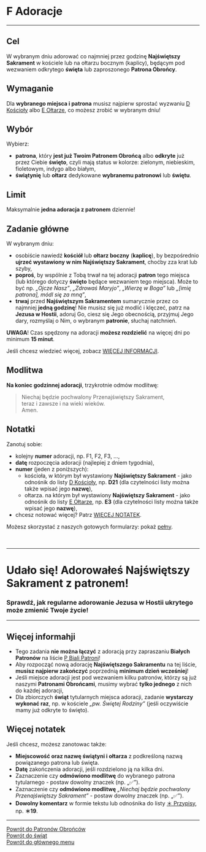 # <span class="status status-list"><span class="status status-list">F</span> Adoracje</span>
---
## Cel
W <span class="selected-day-info">wybranym dniu</span> adorować co najmniej przez godzinę **Najświętszy Sakrament** w kościele lub na ołtarzu bocznym (kaplicy), będącym pod wezwaniem odkrytego **święta** lub zaproszonego **Patrona Obrońcy**.
## Wymaganie
Dla **wybranego miejsca i patrona** musisz najpierw sprostać wyzwaniu [<span class="status status-list"><span class="status status-list">D</span> Kościoły</span>](koscioly.md) albo [<span class="status status-list"><span class="status status-list">E</span> Ołtarze</span>](oltarze.md), co możesz zrobić w <span class="selected-day-info">wybranym dniu</span>!

## Wybór
Wybierz:
- **patrona**, który **jest już Twoim Patronem Obrońcą** albo **odkryte** już przez Ciebie **święto**, czyli mają status w kolorze: <span class="status status-green">zielonym</span>, <span class="status status-blue">niebieskim</span>, <span class="status status-violet">fioletowym</span>, <span class="status status-indigo">indygo</span> albo <span class="status status-white">białym</span>,
- **świątynię** lub **ołtarz** dedykowane **wybranemu patronowi** lub **świętu**.
## Limit
  Maksymalnie **jedna adoracja z patronem** dziennie!
## Zadanie główne
W <span class="selected-day-info">wybranym dniu</span>:
- osobiście nawiedź **kościół** lub **ołtarz boczny** (**kaplicę**), by bezpośrednio **ujrzeć wystawiony w nim Najświętszy Sakrament**, choćby zza krat lub szyby,
- **poproś**, by wspólnie z Tobą trwał na tej adoracji **patron** tego miejsca (lub którego dotyczy **święto** będące wezwaniem tego miejsca). Może to być np. _„Ojcze Nasz”_, _„Zdrowaś Maryjo”_, _„Wierzę w Boga”_ lub _„[imię patrona], módl się za mną”_,
- **trwaj** przed **Najświętszym Sakramentem** sumarycznie przez co najmniej **jedną godzinę**! Nie musisz się już modlić i klęczeć, patrz na **Jezusa w Hostii**, adoruj Go, ciesz się Jego obecnością, przyjmuj Jego dary, rozmyślaj o Nim, o wybranym **patronie**, słuchaj natchnień.

**UWAGA**! Czas spędzony na adoracji **możesz rozdzielić** na więcej dni po minimum **15 minut**.

Jeśli chcesz wiedzieć więcej, zobacz [WIĘCEJ INFORMACJI](#adoracje-wiecej-informacji).
## Modlitwa
**Na koniec godzinnej adoracji**, trzykrotnie odmów modlitwę:
> Niechaj będzie pochwalony Przenajświętszy Sakrament,  
> teraz i zawsze i na wieki wieków.  
> Amen.
## Notatki
Zanotuj sobie:
- kolejny **numer** adoracji, np. F1, F2, F3, ...,
- **datę** rozpoczęcia adoracji (najlepiej z dniem tygodnia),
- **numer** (jeden z poniższych):
    - kościoła, w którym był wystawiony **Najświętszy Sakrament** - jako odnośnik do listy [<span class="status status-list"><span class="status status-list">D</span> Kościoły</span>](koscioly.md), np. **D21** (dla czytelności listy można także wpisać jego **nazwę**),
    - ołtarza. na którym był wystawiony **Najświętszy Sakrament** - jako odnośnik do listy [<span class="status status-list"><span class="status status-list">E</span> Ołtarze</span>](oltarze.md), np. **E3** (dla czytelności listy można także wpisać jego **nazwę**),
- chcesz notować więcej? Patrz [WIĘCEJ NOTATEK](#adoracje-wiecej-notatek).

Możesz skorzystać z naszych gotowych formularzy: pokaż [pełny](../../pl/pdf/lista_v1_f_adoracje.pdf).
<br />
<br />
<br />

---
# Udało się! Adorowałeś Najświętszy Sakrament z patronem!
### Sprawdź, jak regularne adorowanie Jezusa w Hostii ukrytego może zmienić Twoje życie!
---

## <span id="adoracje-wiecej-informacji">Więcej informahji</span>
- Tego zadania **nie można łączyć** z adoracją przy zapraszaniu **Białych Patronów** na liście [<span class="status status-list"><span class="status status-white">P</span> Biali Patroni</span>](biali_patroni.md)!
- Aby rozpocząć nową adorację **Najświętszego Sakramentu** na tej liście, **musisz najpierw zakończyć** poprzednią **minimum dzień wcześniej**!
- Jeśli miejsce adoracji jest pod wezwaniem kilku patronów, którzy są już naszymi **Patronami Obrońcami**, musimy wybrać **tylko jednego** z nich do każdej adoracji,
- Dla zbiorczych **świąt** tytularnych miejsca adoracji, zadanie **wystarczy wykonać raz**, np. w kościele _„pw. Świętej Rodziny”_ (jeśli oczywiście mamy już odkryte to święto).
## <span id="adoracje-wiecej-notatek">Więcej notatek</span>
Jeśli chcesz, możesz zanotowac także:
- **Miejscowość oraz nazwę świątyni i ołtarza** z podkreśloną nazwą powiązanego patrona lub święta.
- **Datę** zakończenia adoracji, jeśli rozdzielono ją na kilka dni.
- Zaznaczenie czy **odmówiono modlitwę** do wybranego patrona tytularnego - postaw dowolny znaczek (np. „✅”).
- Zaznaczenie czy **odmówiono modlitwę** _„Niechaj będzie pochwalony Przenajświętszy Sakrament”_ - postaw dowolny znaczek (np. „✅”).
- **Dowolny komentarz** w formie tekstu lub odnośnika do listy [<span class="status status-list"><span class="status status-list">＊</span> Przypisy</span>](przypisy.md), np. **＊19**.

---
[Powrót do Patronów Obrońców](patroni_obroncy.md)  
[Powrót do świąt](swieta.md)  
[Powrót do głównego menu](index.md)
